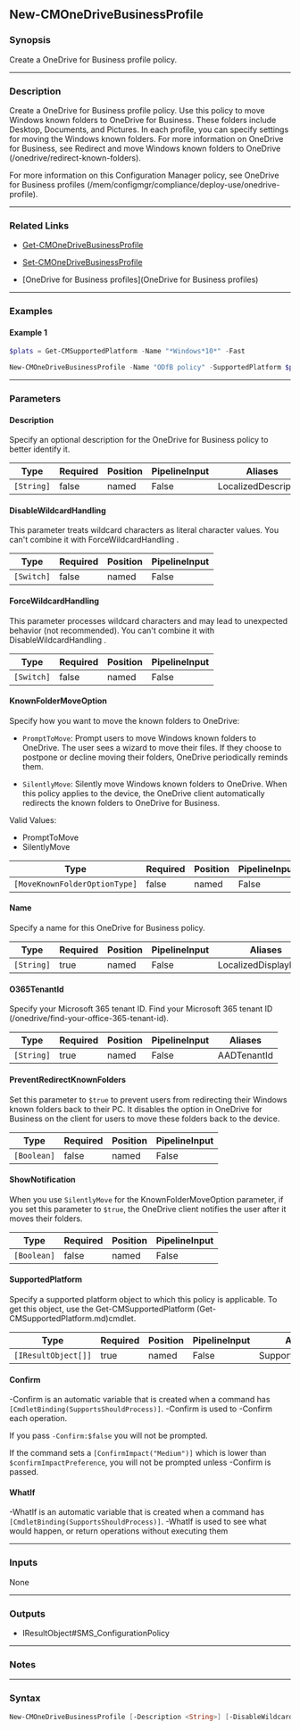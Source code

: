 New-CMOneDriveBusinessProfile
-----------------------------




### Synopsis
Create a OneDrive for Business profile policy.



---


### Description

Create a OneDrive for Business profile policy. Use this policy to move Windows known folders to OneDrive for Business. These folders include Desktop, Documents, and Pictures. In each profile, you can specify settings for moving the Windows known folders. For more information on OneDrive for Business, see Redirect and move Windows known folders to OneDrive (/onedrive/redirect-known-folders).



For more information on this Configuration Manager policy, see OneDrive for Business profiles (/mem/configmgr/compliance/deploy-use/onedrive-profile).



---


### Related Links
* [Get-CMOneDriveBusinessProfile](Get-CMOneDriveBusinessProfile)



* [Set-CMOneDriveBusinessProfile](Set-CMOneDriveBusinessProfile)



* [OneDrive for Business profiles](OneDrive for Business profiles)





---


### Examples
#### Example 1
```PowerShell
$plats = Get-CMSupportedPlatform -Name "*Windows*10*" -Fast

New-CMOneDriveBusinessProfile -Name "ODfB policy" -SupportedPlatform $plats -O365TenantId "05d683b9-caed-4eea-b229-45f72b89ca05" -KnownFolderMoveOption SilentlyMove -ShowNotification $true -PreventRedirectKnownFolders $true
```



---


### Parameters
#### **Description**

Specify an optional description for the OneDrive for Business policy to better identify it.






|Type      |Required|Position|PipelineInput|Aliases             |
|----------|--------|--------|-------------|--------------------|
|`[String]`|false   |named   |False        |LocalizedDescription|



#### **DisableWildcardHandling**

This parameter treats wildcard characters as literal character values. You can't combine it with ForceWildcardHandling .






|Type      |Required|Position|PipelineInput|
|----------|--------|--------|-------------|
|`[Switch]`|false   |named   |False        |



#### **ForceWildcardHandling**

This parameter processes wildcard characters and may lead to unexpected behavior (not recommended). You can't combine it with DisableWildcardHandling .






|Type      |Required|Position|PipelineInput|
|----------|--------|--------|-------------|
|`[Switch]`|false   |named   |False        |



#### **KnownFolderMoveOption**

Specify how you want to move the known folders to OneDrive:


* `PromptToMove`: Prompt users to move Windows known folders to OneDrive. The user sees a wizard to move their files. If they choose to postpone or decline moving their folders, OneDrive periodically reminds them.


* `SilentlyMove`: Silently move Windows known folders to OneDrive. When this policy applies to the device, the OneDrive client automatically redirects the known folders to OneDrive for Business.



Valid Values:

* PromptToMove
* SilentlyMove






|Type                         |Required|Position|PipelineInput|Aliases                      |
|-----------------------------|--------|--------|-------------|-----------------------------|
|`[MoveKnownFolderOptionType]`|false   |named   |False        |OneDriveKnownFolderMoveOption|



#### **Name**

Specify a name for this OneDrive for Business policy.






|Type      |Required|Position|PipelineInput|Aliases             |
|----------|--------|--------|-------------|--------------------|
|`[String]`|true    |named   |False        |LocalizedDisplayName|



#### **O365TenantId**

Specify your Microsoft 365 tenant ID. Find your Microsoft 365 tenant ID (/onedrive/find-your-office-365-tenant-id).






|Type      |Required|Position|PipelineInput|Aliases    |
|----------|--------|--------|-------------|-----------|
|`[String]`|true    |named   |False        |AADTenantId|



#### **PreventRedirectKnownFolders**

Set this parameter to `$true` to prevent users from redirecting their Windows known folders back to their PC. It disables the option in OneDrive for Business on the client for users to move these folders back to the device.






|Type       |Required|Position|PipelineInput|
|-----------|--------|--------|-------------|
|`[Boolean]`|false   |named   |False        |



#### **ShowNotification**

When you use `SilentlyMove` for the KnownFolderMoveOption parameter, if you set this parameter to `$true`, the OneDrive client notifies the user after it moves their folders.






|Type       |Required|Position|PipelineInput|
|-----------|--------|--------|-------------|
|`[Boolean]`|false   |named   |False        |



#### **SupportedPlatform**

Specify a supported platform object to which this policy is applicable. To get this object, use the Get-CMSupportedPlatform (Get-CMSupportedPlatform.md)cmdlet.






|Type               |Required|Position|PipelineInput|Aliases           |
|-------------------|--------|--------|-------------|------------------|
|`[IResultObject[]]`|true    |named   |False        |SupportedPlatforms|



#### **Confirm**
-Confirm is an automatic variable that is created when a command has ```[CmdletBinding(SupportsShouldProcess)]```.
-Confirm is used to -Confirm each operation.

If you pass ```-Confirm:$false``` you will not be prompted.


If the command sets a ```[ConfirmImpact("Medium")]``` which is lower than ```$confirmImpactPreference```, you will not be prompted unless -Confirm is passed.

#### **WhatIf**
-WhatIf is an automatic variable that is created when a command has ```[CmdletBinding(SupportsShouldProcess)]```.
-WhatIf is used to see what would happen, or return operations without executing them


---


### Inputs
None





---


### Outputs
* IResultObject#SMS_ConfigurationPolicy






---


### Notes




---


### Syntax
```PowerShell
New-CMOneDriveBusinessProfile [-Description <String>] [-DisableWildcardHandling] [-ForceWildcardHandling] [-KnownFolderMoveOption {PromptToMove | SilentlyMove}] -Name <String> -O365TenantId <String> [-PreventRedirectKnownFolders <Boolean>] [-ShowNotification <Boolean>] -SupportedPlatform <IResultObject[]> [-Confirm] [-WhatIf] [<CommonParameters>]
```
